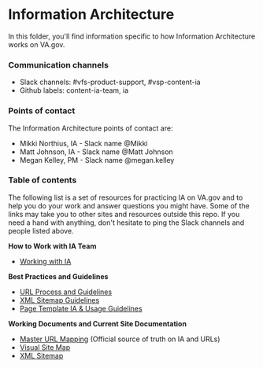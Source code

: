 # Information Architecture
In this folder, you'll find information specific to how Information Architecture works on VA.gov.

### Communication channels
- Slack channels: #vfs-product-support, #vsp-content-ia
- Github labels: content-ia-team, ia

### Points of contact
The Information Architecture points of contact are:  
- Mikki Northius, IA - Slack name @Mikki
- Matt Johnson, IA - Slack name @Matt Johnson
- Megan Kelley, PM - Slack name @megan.kelley

### Table of contents
The following list is a set of resources for practicing IA on VA.gov and to help you do your work and answer questions you might have. Some of the links may take you to other sites and resources outside this repo. If you need a hand with anything, don't hesitate to ping the Slack channels and people listed above.

**How to Work with IA Team**
- [Working with IA](https://github.com/department-of-veterans-affairs/va.gov-team/blob/master/platform/information-architecture/working-with-ia.md)

**Best Practices and Guidelines**
- [URL Process and Guidelines](https://github.com/department-of-veterans-affairs/va.gov-team/blob/master/platform/information-architecture/url-process-and-guidelines.md)
- [XML Sitemap Guidelines](https://github.com/department-of-veterans-affairs/va.gov-team/blob/master/platform/information-architecture/xml-sitemap-guidelines.md)
- [Page Template IA & Usage Guidelines](https://github.com/department-of-veterans-affairs/va.gov-team/blob/master/platform/information-architecture/template-guidelines-hub-page.md)

**Working Documents and Current Site Documentation**
- [Master URL Mapping](https://github.com/department-of-veterans-affairs/va.gov-team/blob/master/platform/information-architecture/master-url-mapping.md) (Official source of truth on IA and URLs)
- [Visual Site Map](https://github.com/department-of-veterans-affairs/va.gov-team/blob/master/platform/information-architecture/site-maps.md)
- [XML Sitemap](https://www.va.gov/sitemap.xml)
